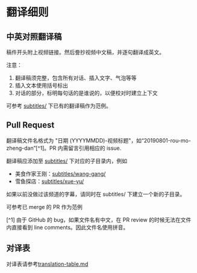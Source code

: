 # 翻译细则

## 中英对照翻译稿

稿件开头附上视频链接。然后誊抄视频中文稿，并逐句翻译成英文。

注意：

1. 翻译稿须完整，包含所有对话、插入文字、气泡等等
2. 插入文本使用括号标出
3. 对话的部分，标明每句话的是谁说的，以便校对时建立上下文

可参考 [subtitles/](/subtitles/) 下已有的翻译稿作为范例。

## Pull Request

翻译稿文件名格式为 "日期 (YYYYMMDD)-视频标题"，如“20190801-rou-mo-zheng-dan”[^1]。PR 内需留言引用相应的 issue.

翻译稿应添加至 [subtitles/](/subtitles/) 下对应的子目录内，例如

- 美食作家王刚：[subtitles/wang-gang/](/subtitles/wang-gang/)
- 雪鱼探店：[subtitles/xue-yu/](/subtitles/xue-yu/)

如果以前没做过该频道的字幕，请同时在 subtitles/ 下建立一个新的子目录。

可参考已 merge 的 PR 作为范例

[^1] 由于 GitHub 的 bug，如果文件名有中文，在 PR review 的时候无法在文件内直接看到 line comments。因此文件名使用拼音。

## 对译表

对译表请参考[translation-table.md](translation.md)
